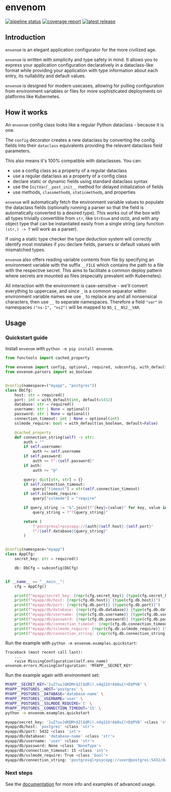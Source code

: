 <!-- `envenom` - an elegant application configurator for the more civilized age
Copyright (C) 2024-  Artur Ciesielski <artur.ciesielski@gmail.com>

This program is free software: you can redistribute it and/or modify
it under the terms of the GNU General Public License as published by
the Free Software Foundation, either version 3 of the License, or
(at your option) any later version.

This program is distributed in the hope that it will be useful,
but WITHOUT ANY WARRANTY; without even the implied warranty of
MERCHANTABILITY or FITNESS FOR A PARTICULAR PURPOSE.  See the
GNU General Public License for more details.

You should have received a copy of the GNU General Public License
along with this program.  If not, see <https://www.gnu.org/licenses/>. -->

# envenom

[![pipeline status](https://gitlab.com/arcanery/python/badges/main/pipeline.svg)](https://gitlab.com/arcanery/python/-/commits/main)
[![coverage report](https://gitlab.com/arcanery/python/badges/main/coverage.svg)](https://gitlab.com/arcanery/python/-/commits/main)
[![latest release](https://gitlab.com/arcanery/python/-/badges/release.svg)](https://gitlab.com/arcanery/python/-/releases)

## Introduction

`envenom` is an elegant application configurator for the more civilized age.

`envenom` is written with simplicity and type safety in mind. It allows
you to express your application configuration declaratively in a dataclass-like
format while providing your application with type information about each entry,
its nullability and default values.

`envenom` is designed for modern usecases, allowing for pulling configuration from
environment variables or files for more sophisticated deployments on platforms
like Kubernetes.

## How it works

An `envenom` config class looks like a regular Python dataclass - because it is one.

The `config` decorator creates a new dataclass by converting the config fields into
their `dataclass` equivalents providing the relevant dataclass field parameters.

This also means it's 100% compatible with dataclasses. You can:
- use a config class as a property of a regular dataclass
- use a regular dataclass as a property of a config class
- declare static or dynamic fields using standard dataclass syntax
- use the `InitVar`/`__post_init__` method for delayed initialization of fields
- use methods, `classmethod`s, `staticmethod`s, and properties

`envenom` will automatically fetch the environment variable values to populate the
dataclass fields (optionally running a parser so that the field is automatically
converted to a desired type). This works out of the box with all types trivially
convertible from `str`, like `StrEnum` and `UUID`, and with any object type that can be
instantiated easily from a single string (any function `(str,) -> T` will work as a
parser).

If using a static type checker the type deduction system will correctly identify most
mistakes if you declare fields, parsers or default values with mismatched types.

`envenom` also offers reading variable contents from file by specifying an environment
variable with the suffix `__FILE` which contains the path to a file with the respective
secret. This aims to facilitate a common deploy pattern where secrets are mounted as
files (especially prevalent with Kubernetes).

All interaction with the environment is case-sensitive - we'll convert everything to
uppercase, and since `_` is a common separator within environment variable names we use
`_` to replace any and all nonsensical characters, then use `__` to separate namespaces.
Therefore a field `"var"` in namespaces `("ns-1", "ns2")` will be mapped to
`NS_1__NS2__VAR`.

## Usage

### Quickstart guide

Install `envenom` with `python -m pip install envenom`.

```python
from functools import cached_property

from envenom import config, optional, required, subconfig, with_default
from envenom.parsers import as_boolean


@config(namespace=("myapp", "postgres"))
class DbCfg:
    host: str = required()
    port: int = with_default(int, default=5432)
    database: str = required()
    username: str | None = optional()
    password: str | None = optional()
    connection_timeout: int | None = optional(int)
    sslmode_require: bool = with_default(as_boolean, default=False)

    @cached_property
    def connection_string(self) -> str:
        auth = ""
        if self.username:
            auth += self.username
        if self.password:
            auth += f":{self.password}"
        if auth:
            auth += "@"

        query: dict[str, str] = {}
        if self.connection_timeout:
            query["timeout"] = str(self.connection_timeout)
        if self.sslmode_require:
            query["sslmode"] = "require"

        if query_string := "&".join((f"{key}={value}" for key, value in query.items())):
            query_string = f"?{query_string}"

        return (
            f"postgresql+psycopg://{auth}{self.host}:{self.port}"
            f"/{self.database}{query_string}"
        )


@config(namespace="myapp")
class AppCfg:
    secret_key: str = required()

    db: DbCfg = subconfig(DbCfg)


if __name__ == "__main__":
    cfg = AppCfg()

    print(f"myapp/secret_key: {repr(cfg.secret_key)} {type(cfg.secret_key)}")
    print(f"myapp/db/host: {repr(cfg.db.host)} {type(cfg.db.host)}")
    print(f"myapp/db/port: {repr(cfg.db.port)} {type(cfg.db.port)}")
    print(f"myapp/db/database: {repr(cfg.db.database)} {type(cfg.db.database)}")
    print(f"myapp/db/username: {repr(cfg.db.username)} {type(cfg.db.username)}")
    print(f"myapp/db/password: {repr(cfg.db.password)} {type(cfg.db.password)}")
    print(f"myapp/db/connection_timeout: {repr(cfg.db.connection_timeout)} {type(cfg.db.connection_timeout)}")
    print(f"myapp/db/sslmode_require: {repr(cfg.db.sslmode_require)} {type(cfg.db.sslmode_require)}")
    print(f"myapp/db/connection_string: {repr(cfg.db.connection_string)} {type(cfg.db.connection_string)}")
```

Run the example with `python -m envenom.examples.quickstart`:

```
Traceback (most recent call last):
    ...
    raise MissingConfiguration(self.env_name)
envenom.errors.MissingConfiguration: 'MYAPP__SECRET_KEY'
```

Run the example again with environment set:

```bash
MYAPP__SECRET_KEY='}uZ?uvJdKDM+$2[$dR)).n4q1SX!A$0u{(+D$PVB' \
MYAPP__POSTGRES__HOST='postgres' \
MYAPP__POSTGRES__DATABASE='database-name' \
MYAPP__POSTGRES__USERNAME='user' \
MYAPP__POSTGRES__SSLMODE_REQUIRE='t' \
MYAPP__POSTGRES__CONNECTION_TIMEOUT='15' \
python -m envenom.examples.quickstart
```

```bash
myapp/secret_key: '}uZ?uvJdKDM+$2[$dR)).n4q1SX!A$0u{(+D$PVB' <class 'str'>
myapp/db/host: 'postgres' <class 'str'>
myapp/db/port: 5432 <class 'int'>
myapp/db/database: 'database-name' <class 'str'>
myapp/db/username: 'user' <class 'str'>
myapp/db/password: None <class 'NoneType'>
myapp/db/connection_timeout: 15 <class 'int'>
myapp/db/sslmode_require: True <class 'bool'>
myapp/db/connection_string: 'postgresql+psycopg://user@postgres:5432/database-name?sslmode=require&timeout=15' <class 'str'>
```

### Next steps

See the [documentation](https://arcanery.gitlab.io/python/envenom/) for more info
and examples of advanced usage.
